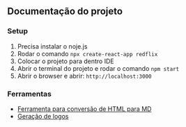 ## Documentação do projeto

### Setup

1. Precisa instalar o noje.js
2. Rodar o comando `npx create-react-app redflix`
3. Colocar o projeto para dentro IDE
4. Abrir o terminal do projeto e rodar o comando `npm start`
5. Abrir o browser e abrir: `http://localhost:3000`

### Ferramentas

- [Ferramenta para conversão de HTML para MD](https://products.aspose.app/html/conversion/html-to-md)
- [Geração de logos](https://fontmeme.com)
